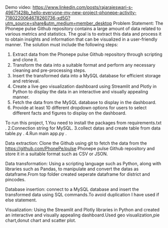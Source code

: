 Demo video: https://www.linkedin.com/posts/rajarajeswari-s-49671428b_hello-everyone-my-new-project-phonepe-activity-7180220064678260736-xd5G?utm_source=share&utm_medium=member_desktop
Problem Statement:
The Phonepe pulse Github repository contains a large amount of data related to various metrics and statistics. The goal is to extract this data and process it to obtain insights and information that can be visualized in a user-friendly manner.
The solution must include the following steps:
1. Extract data from the Phonepe pulse Github repository through scripting and clone it.
2. Transform the data into a suitable format and perform any necessary cleaning and pre-processing steps.
3. Insert the transformed data into a MySQL database for efficient storage and retrieval.
4. Create a live geo visualization dashboard using Streamlit and Plotly in Python to display the data in an interactive and visually appealing manner.
5. Fetch the data from the MySQL database to display in the dashboard.
6. Provide at least 10 different dropdown options for users to select different facts and figures to display on the dashboard.

To run this project, 
1.You need to install the packages from requirements.txt .
2.Connection string for MySQL.
3.collect datas and create table from data table.py .
4.Run main app.py  .

Data extraction: 
Clone the Github using git to fetch the data from the https://github.com/PhonePe/pulse  Phonepe pulse Github repository and store it in a suitable format such as CSV or JSON.

Data transformation:
Using a scripting language such as Python, along with libraries such as Pandas, to manipulate and convert the datas as dataframe.From top folder created seperate dataframe for district and pincodes.

Database insertion:
connect to a MySQL database and insert the transformed data using SQL commands.To avoid duplication I have used if else statement.

Visualization:
Using the Streamlit and Plotly libraries in Python and created an interactive and visually appealing dashboard.Used geo visualization,pie chart,donut chart and scatter plot.
